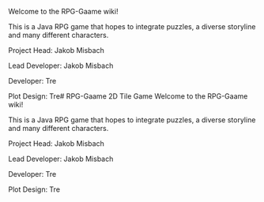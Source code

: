Welcome to the RPG-Gaame wiki!

This is a Java RPG game that hopes to integrate puzzles, a diverse storyline and many different characters.

Project Head: Jakob Misbach

Lead Developer: Jakob Misbach

Developer: Tre

Plot Design: Tre# RPG-Gaame
2D Tile Game
Welcome to the RPG-Gaame wiki!

This is a Java RPG game that hopes to integrate puzzles, a diverse storyline and many different characters.

Project Head: Jakob Misbach

Lead Developer: Jakob Misbach

Developer: Tre

Plot Design: Tre

